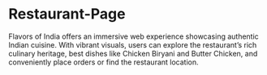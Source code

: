 # Restaurant-Page
Flavors of India offers an immersive web experience showcasing authentic Indian cuisine. With vibrant visuals, users can explore the restaurant’s rich culinary heritage, best dishes like Chicken Biryani and Butter Chicken, and conveniently place orders or find the restaurant location.
